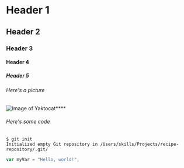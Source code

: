 # Header 1

## Header 2

### Header 3

#### Header 4

##### Header 5

###### Here's a picture

![Image of Yaktocat](https://octodex.github.com/images/yaktocat.png)****

###### Here's some code

```
$ git init
Initialized empty Git repository in /Users/skills/Projects/recipe-repository/.git/
```

``` javascript
var myVar = "Hello, world!";
```

